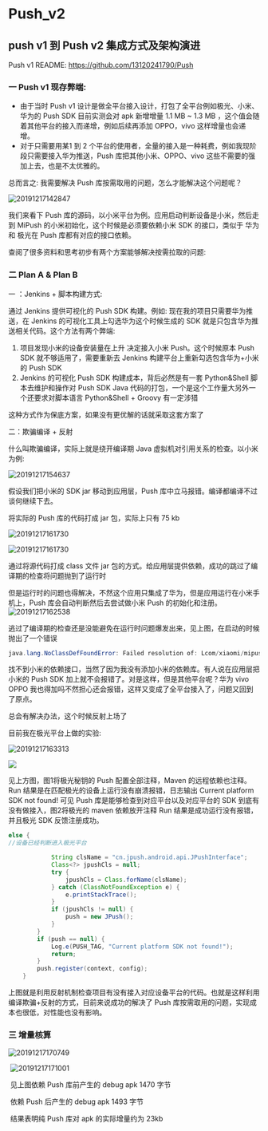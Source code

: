 # Push_v2

## push v1 到 Push v2 集成方式及架构演进

Push v1 README: https://github.com/13120241790/Push 

### 一 Push v1 现存弊端: 



- 由于当时 Push v1 设计是做全平台接入设计，打包了全平台例如极光、小米、华为的 Push SDK 目前实测会对 apk 新增增量 1.1 MB ~ 1.3 MB ，这个值会随着其他平台的接入而递增，例如后续再添加 OPPO，vivo 这样增量也会递增。
- 对于只需要用某1 到 2 个平台的使用者，全量的接入是一种耗费，例如我现阶段只需要接入华为推送，Push 库把其他小米、OPPO、vivo 这些不需要的强加上去，也是不太优雅的。





总而言之:  我需要解决 Push 库按需取用的问题，怎么才能解决这个问题呢？



![20191217142847](images/20191217142847.jpg)



我们来看下 Push 库的源码，以小米平台为例。应用启动判断设备是小米，然后走到 MiPush 的小米初始化，这个时候是必须要依赖小米 SDK 的接口，类似于 华为 和 极光在 Push 库都有对应的接口依赖。

查阅了很多资料和思考初步有两个方案能够解决按需拉取的问题:



### 二 Plan A & Plan B

一 ：Jenkins + 脚本构建方式:



通过 Jenkins 提供可视化的 Push SDK 构建。例如: 现在我的项目只需要华为推送，在 Jenkins 的可视化工具上勾选华为这个时候生成的 SDK 就是只包含华为推送相关代码。这个方法有两个弊端: 

1. 项目发现小米的设备安装量在上升 决定接入小米 Push。这个时候原本 Push SDK 就不够适用了，需要重新去 Jenkins 构建平台上重新勾选包含华为+小米的 Push SDK 
2. Jenkins 的可视化 Push SDK 构建成本，背后必然是有一套 Python&Shell 脚本去维护和操作对 Push SDK Java 代码的打包，一个是这个工作量大另外一个还要求对脚本语言 Python&Shell  + Groovy 有一定涉猎



这种方式作为保底方案，如果没有更优解的话就采取这套方案了



二：欺骗编译 + 反射



什么叫欺骗编译，实际上就是绕开编译期 Java 虚拟机对引用关系的检查。以小米为例:

![20191217154637](images/20191217154637.jpg)



假设我们把小米的 SDK jar 移动到应用层，Push 库中立马报错。编译都编译不过谈何继续下去。



将实际的 Push 库的代码打成 jar 包，实际上只有 75 kb



![20191217161730](images/20191217161730.jpg)

![20191217161730](images/20191217161806.jpg)



通过将源代码打成 class 文件 jar 包的方式。给应用层提供依赖，成功的跳过了编译期的检查将问题抛到了运行时

但是运行时的问题也得解决，不然这个应用只集成了华为，但是应用运行在小米手机上，Push 库会自动判断然后去尝试做小米 Push 的初始化和注册。![20191217162538](images/20191217162538.jpg)

逃过了编译期的检查还是没能避免在运行时问题爆发出来，见上图，在启动的时候抛出了一个错误

```java
java.lang.NoClassDefFoundError: Failed resolution of: Lcom/xiaomi/mipush/sdk/MiPushClient;
```

找不到小米的依赖接口，当然了因为我没有添加小米的依赖库。有人说在应用层把小米的 Push SDK 加上就不会报错了。对是这样，但是其他平台呢？华为 vivo OPPO 我也得加吗不然担心还会报错，这样又变成了全平台接入了，问题又回到了原点。



总会有解决办法，这个时候反射上场了



目前我在极光平台上做的实验:



![20191217163313](images/20191217163313.jpg)



![](images/20191217163328.jpg)



见上方图，图1将极光秘钥的 Push 配置全部注释，Maven 的远程依赖也注释。Run 结果是在匹配极光的设备上运行没有崩溃报错，日志输出 Current platform SDK not found!  可见 Push 库是能够检查到对应平台以及对应平台的 SDK 到底有没有做接入，图2将极光的 maven 依赖放开注释 Run 结果是成功运行没有报错，并且极光 SDK 反馈注册成功。



```Java
else {
//设备已经判断进入极光平台

            String clsName = "cn.jpush.android.api.JPushInterface";
            Class<?> jpushCls = null;
            try {
                jpushCls = Class.forName(clsName);
            } catch (ClassNotFoundException e) {
                e.printStackTrace();
            }
            if (jpushCls != null) {
                push = new JPush();
            }
        }
        if (push == null) {
            Log.e(PUSH_TAG, "Current platform SDK not found!");
            return;
        }
        push.register(context, config);
    }
```



上图就是利用反射机制检查项目有没有接入对应设备平台的代码。也就是这样利用编译欺骗+反射的方式，目前来说成功的解决了 Push 库按需取用的问题，实现成本也很低，对性能也没有影响。



### 三 增量核算



![20191217170749](images/20191217170749.jpg)



​									![20191217171001](images/20191217171001.jpg)

​									见上图依赖 Push 库前产生的 debug apk 1470 字节

​									依赖 Push 后产生的 debug apk 1493 字节

​									结果表明纯 Push 库对 apk 的实际增量约为 23kb 
